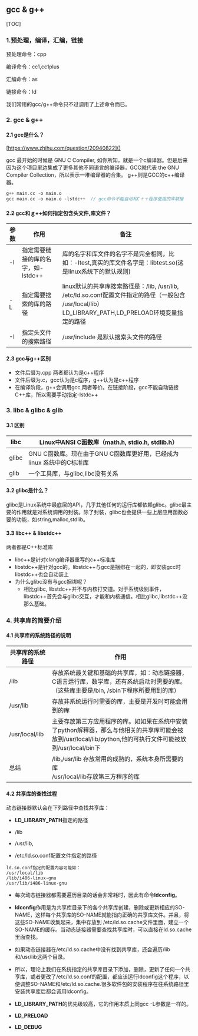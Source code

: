 ## gcc & g++

[TOC]

### 1.预处理，编译，汇编，链接

预处理命令：cpp

编译命令：cc1,cc1plus

汇编命令：as

链接命令：ld

我们常用的gcc/g++命令只不过调用了上述命令而已。

### 2. gcc & g++

#### 2.1 gcc是什么？

[https://www.zhihu.com/question/20940822]()

gcc 最开始的时候是 GNU C Compiler, 如你所知，就是一个c编译器。但是后来因为这个项目里边集成了更多其他不同语言的编译器，GCC就代表 the GNU Compiler Collection，所以表示一堆编译器的合集。 g++则是GCC的c++编译器。

```c++
g++ main.cc -o main.o
gcc main.cc -o main.o -lstdc++  // gcc命令不能自动和C＋＋程序使用的库联接
```

#### 2.2 gcc和ｇ++如何指定包含头文件,库文件？

| 参数 | 作用                               | 备注                                                         |
| ---- | ---------------------------------- | ------------------------------------------------------------ |
| -l   | 指定需要链接的库的名字，如-lstdc++ | 库的名字和库文件的名字不是完全相同，比如：-ltest,真实的库文件名字是：libtest.so(这是linux系统下的默认规则) |
| -L   | 指定需要搜索的库的路径             | linux默认的共享库搜索路径是：/lib, /usr/lib, /etc/ld.so.conf配置文件指定的路径（一般包含 /usr/local/lib）<br />LD_LIBRARY_PATH,LD_PRELOAD环境变量指定的路径 |
| -I   | 指定头文件的搜索路径               | /usr/include 是默认搜索头文件的路径                          |

#### 2.3 gcc与g++区别

- 文件后缀为.cpp 两者都认为是c++程序
- 文件后缀为.c，gcc认为是c程序，g++认为是c++程序
- 在编译阶段，g++会调用gcc,两者等价。在链接阶段，gcc不能自动链接C++库，所以需要手动指定-lstdc++

### 3. libc & glibc & glib

#### 3.1 区别

| **libc** | Linux中ANSI C函数库（math.h, stdio.h, stdlib.h）             |
| -------- | ------------------------------------------------------------ |
| glibc    | GNU C函数库。现在由于GNU C函数库更好用，已经成为linux 系统中的C标准库 |
| glib     | 一个工具库，与glibc,libc没有关系                             |

#### 3.2 glibc是什么？

glibc是Linux系统中最底层的API，几乎其他任何的运行库都依赖glibc。glibc最主要的作用就是对系统调用的封装。除了封装，glibc也会提供一些上层应用函数必要的功能，如string,malloc,stdlib。

#### 3.3 libc++ & libstdc++

两者都是C++标准库

- libc++是针对clang编译器重写的c++标准库
- libstdc++是针对gcc的。libstdc++与gcc是捆绑在一起的，即安装gcc时libstdc++也会自动装上
- 为什么glibc没有与gcc捆绑呢？
  - 相比glibc, libstdc++并不与内核打交道。对于系统级别事件，libstdc++首先会与glibc交互，才能和内核通信。相比glibc,libstdc++没那么基础。

### 4. 共享库的简要介绍

#### 4.1 共享库的系统路径的说明

| 共享库的系统路径 | 作用                                                         |
| ---------------- | ------------------------------------------------------------ |
| /lib             | 存放系统最关键和基础的共享库，如：动态链接器，C语言运行库，数学库，还有系统启动时需要的库。（这些库主要是/bin, /sbin下程序所要用到的库） |
| /usr/lib         | 存放非系统运行时需要的库，主要是开发时可能会用到的库         |
| /usr/local/lib   | 主要存放第三方应用程序的库。如如果在系统中安装了python解释器，那么与他相关的共享库可能会被放到/usr/local/lib/python,他的可执行文件可能被放到/usr/local/bin下 |
| 总结             | /lib,/usr/lib 存放常用的成熟的，系统本身所需要的库<br />/usr/local/lib存放第三方程序的库 |

#### 4.2 共享库的查找过程

动态链接器默认会在下列路径中查找共享库：

- **LD_LIBRARY_PATH**指定的路径

- /lib

- /usr/lib,

- /etc/ld.so.conf配置文件指定的路径

```
ld.so.conf指定的配置内容可能如：
/usr/local/lib
/lib/i486-linux-gnu
/usr/lib/i486-linux-gnu
```

- 每次动态链接器都需要遍历目录的话会非常耗时，因此有命令**ldconfig**。

- **ldconfig**作用是为共享库目录下的各个共享库创建，删除或更新相应的SO-NAME，这样每个共享库的SO-NAME就能指向正确的共享库文件。并且，将这些SO-NAME收集起来，集中存放到 /etc/ld.so.cache文件里面，建立一个SO-NAME的缓存。当动态链接器需要查找共享库时，可以直接在ld.so.cache里面查找。

- 如果动态链接器在/etc/ld.so.cache中没有找到共享库，还会遍历/lib和/usr/lib这两个目录。

- 所以，理论上我们在系统指定的共享库目录下添加，删除，更新了任何一个共享库，或者更改了/etc/ld.so.conf的配置，都应该运行ldconfig这个程序，以便调整SO-NAME和/etc/ld.so.cache.很多软件包的安装程序在往系统路径里安装共享库后都会调用ldconfig。

- **LD_LIBRARY_PATH**的优先级较高，它的作用本质上同gcc -L参数是一样的。

- **LD_PRELOAD**

- **LD_DEBUG**

  





